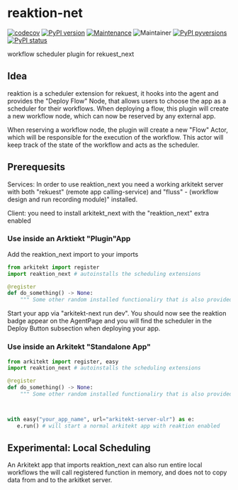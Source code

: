 # reaktion-net

[![codecov](https://codecov.io/gh/arkitektio/omero-ark/branch/master/graph/badge.svg?token=UGXEA2THBV)](https://codecov.io/gh/arkitektio/arkitektio)
[![PyPI version](https://badge.fury.io/py/rekuest_next.svg)](https://pypi.org/project/rekuest/)
[![Maintenance](https://img.shields.io/badge/Maintained%3F-yes-green.svg)](https://pypi.org/project/rekuest/)
![Maintainer](https://img.shields.io/badge/maintainer-jhnnsrs-blue)
[![PyPI pyversions](https://img.shields.io/pypi/pyversions/rekuest_next.svg)](https://pypi.python.org/pypi/rekuest/)
[![PyPI status](https://img.shields.io/pypi/status/rekuest_next.svg)](https://pypi.python.org/pypi/rekuest/)

workflow scheduler plugin for rekuest_next

## Idea

reaktion is a scheduler extension for rekuest, it hooks into the agent and provides the "Deploy Flow" Node, that allows users to
choose the app as a scheduler for their workflows. When deploying a flow, this plugin will create a new workflow node, which can
now be reserved by any external app.

When reserving a workflow node, the plugin will create a new "Flow" Actor, which will be responsible for the execution of the
workflow. This actor will keep track of the state of the workflow and acts as the scheduler.

## Prerequesits

Services: In order to use reaktion_next you need a working arkitekt server with both "rekuest" (remote app calling-service) and "fluss" -
(workflow design and run recording module)" installed.

Client: you need to install arkitekt_next with the "reaktion_next" extra enabled

### Use inside an Arktiekt "Plugin"App

Add the reaktion_next import to your imports

```python
from arkitekt import register
import reaktion_next # autoinstalls the scheduling extensions

@register
def do_something() -> None:
    """ Some other random installed functionaliry that is also provided """

```

Start your app via "arkitekt-next run dev". You should now see the
reaktion badge appear on the AgentPage and you will find the scheduler
in the Deploy Button subsection when deploying your app.

### Use inside an Arkitekt "Standalone App"

```python
from arkitekt import register, easy
import reaktion_next # autoinstalls the scheduling extensions

@register
def do_something() -> None:
    """ Some other random installed functionaliry that is also provided """



with easy("your_app_name", url="arkitekt-server-ulr") as e:
   e.run() # will start a normal arkitekt app with reaktion enabled

```

## Experimental: Local Scheduling

An Arkitekt app that imports reaktion_next can also run entire local workflows
the will call registered function in memory, and does not to copy data from and
to the arkitket server.
